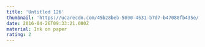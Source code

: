 ```yaml
---
title: 'Untitled 126'
thumbnail: 'https://ucarecdn.com/45b28beb-5000-4631-b7d7-b47080fb435e/'
date: 2016-04-26T09:33:21.000Z
material: Ink on paper
rating: 2
---
```

